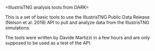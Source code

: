 =IllustrisTNG analysis tools from DARK=

This is a set of basic tools to use the IllustrisTNG Public Data Release (Nelson et al. 2019) API to pull and analyze data from the IllustrisTNG simulations.

The tools were written by Davide Martizzi in a few hours and are only supposed to be used as a test of the API. 

